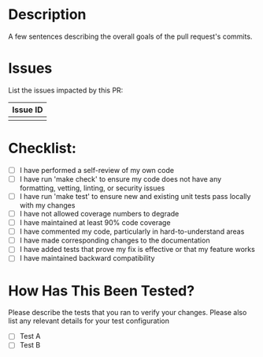 # Description

A few sentences describing the overall goals of the pull request's commits.

# Issues

List the issues impacted by this PR:

| Issue ID |
| -------- |
|          |

# Checklist:

- [ ] I have performed a self-review of my own code
- [ ] I have run 'make check' to ensure my code does not have any formatting, vetting, linting, or security issues
- [ ] I have run 'make test' to ensure new and existing unit tests pass locally with my changes
- [ ] I have not allowed coverage numbers to degrade
- [ ] I have maintained at least 90% code coverage
- [ ] I have commented my code, particularly in hard-to-understand areas
- [ ] I have made corresponding changes to the documentation
- [ ] I have added tests that prove my fix is effective or that my feature works
- [ ] I have maintained backward compatibility

# How Has This Been Tested?

Please describe the tests that you ran to verify your changes. Please also list any relevant details for your test configuration

- [ ] Test A
- [ ] Test B
